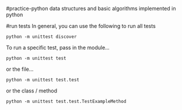 #practice-python
data structures and basic algorithms implemented in python

#run tests
In general, you can use the following to run all tests
```
python -m unittest discover
```
To run a specific test, pass in the module...
```
python -m unittest test
```
or the file...
```
python -m unittest test.test
```
or the class / method
```
python -m unittest test.test.TestExampleMethod
```
